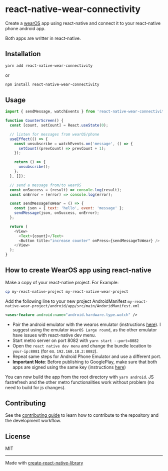 # react-native-wear-connectivity

Create a [wearOS][1] app using react-native and connect it to your react-native phone android app.

Both apps are writter in react-native.

[1]: https://wearos.google.com

## Installation

```sh
yarn add react-native-wear-connectivity
```

or

```sh
npm install react-native-wear-connectivity
```

## Usage

```js
import { sendMessage, watchEvents } from 'react-native-wear-connectivity';

function CounterScreen() {
  const [count, setCount] = React.useState(0);

  // listen for messages from wearOS/phone
  useEffect(() => {
    const unsubscribe = watchEvents.on('message', () => {
      setCount((prevCount) => prevCount + 1);
    });

    return () => {
      unsubscribe();
    };
  }, []);

  // send a message from/to wearOS
  const onSuccess = (result) => console.log(result);
  const onError = (error) => console.log(error);

  const sendMessageToWear = () => {
    const json = { text: 'hello', event: 'message' };
    sendMessage(json, onSuccess, onError);
  };

  return (
    <View>
      <Text>{count}</Text>
      <Button title="increase counter" onPress={sendMessageToWear} />
    </View>
  );
}
```

## How to create WearOS app using react-native

Make a copy of your react-native project. For Example:

```bash
cp my-react-native-project my-react-native-wear-project
```

Add the following line to your new project AndroidManifest `my-react-native-wear-project/android/app/src/main/AndoridManifest.xml`

```xml
<uses-feature android:name="android.hardware.type.watch" />
```

- Pair the android emulator with the wearos emulator (instructions [here][21]). I suggest using the emulator `WearOS Large round`, as the other emulator have issues with react-native dev menu.
- Start metro server on port 8082 with `yarn start --port=8082`
- Open the `react native dev menu` and change the bundle location to `your-ip:8081` (for ex. `192.168.18.2:8082`).
- Repeat same steps for Android Phone Emulator and use a different port.
- **Important Note**: Before publishing to GooglePlay, make sure that both apps are signed using the same key (instructions [here][20])

You can now build the app from the root directory with `yarn android`. JS fastrefresh and the other metro functionalities work without problem (no need to build for js changes).

[20]: https://reactnative.dev/docs/next/signed-apk-android
[21]: https://developer.android.com/training/wearables/get-started/connect-phone

## Contributing

See the [contributing guide](CONTRIBUTING.md) to learn how to contribute to the repository and the development workflow.

## License

MIT

---

Made with [create-react-native-library](https://github.com/callstack/react-native-builder-bob)
